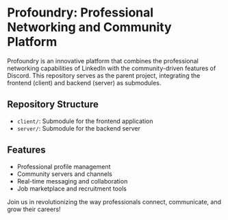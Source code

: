 # Profoundry: Professional Networking and Community Platform

Profoundry is an innovative platform that combines the professional networking capabilities of LinkedIn with the community-driven features of Discord. This repository serves as the parent project, integrating the frontend (client) and backend (server) as submodules.

## Repository Structure
- `client/`: Submodule for the frontend application
- `server/`: Submodule for the backend server

## Features
- Professional profile management
- Community servers and channels
- Real-time messaging and collaboration
- Job marketplace and recruitment tools

Join us in revolutionizing the way professionals connect, communicate, and grow their careers!
